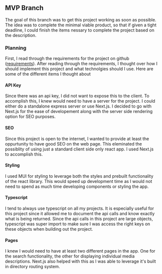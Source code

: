 ## MVP Branch

The goal of this branch was to get this project working as soon as possible. The idea was to complete the minimal viable product, so that if given a tight deadline,
I could finish the items nessary to complete the project based on the description.

### Planning

First, I read through the requirements for the project on github ([requirements](https://github.com/callemall/tea-react-challenge)). After reading through the requirements,
I thought over how I should implement this project and what technolgies should I use. Here are some of the different items I thought about

#### API Key

Since there was an api key, I did not want to expose this to the client. To accomplish this, I knew would need to have a server for the project.
I could either do a standalone express server or use Next.js. I decided to go with Next.js for the ease of developement along with the server side rendering option for SEO purposes.

#### SEO

Since this project is open to the internet, I wanted to provide at least the oppurtunity to have good SEO on the web page. This eleminated the possiblity of using just a standard client side
only react app. I used Next.js to accomplish this.

#### Styling

I used MUI for styling to leverage both the styles and prebuilt functionality of the react library. This would speed up development time as I would not need to spend as much time
developing components or styling the app.

#### Typescript

I tend to always use typescript on all my projects. It is especially useful for this project since it allowed me to document the api calls and know exactly what is being
returned. Since the api calls in this project are large objects, typescript was super import to make sure I was access the right keys on these objects when building out the project.

#### Pages

I knew I would need to have at least two different pages in the app. One for the search functionality, the other for displaying individual media descriptions. Next.js also helped with this
as I was able to leverage it's built in directory routing system.
